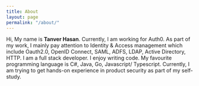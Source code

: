 ```yaml
---
title: About
layout: page
permalink: "/about/"
---
```


Hi, My name is **Tanver Hasan**.  Currently, I am working for Auth0.  As part of my work, I mainly pay attention to Identity & Access management which include Oauth2.0, OpenID Connect, SAML, ADFS, LDAP, Active Directory, HTTP.  I am a full stack developer. I enjoy writing code. My favourite programming language is C#, Java, Go, Javascript/ Typescript. Currently, I am trying to get hands-on experience in product security as part of my self-study.